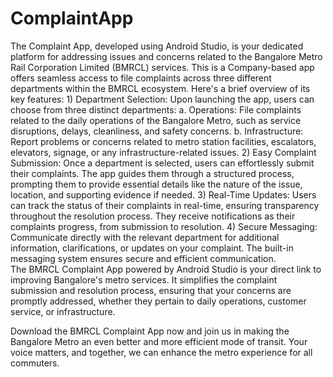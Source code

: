 # ComplaintApp
The  Complaint App, developed using Android Studio, is your dedicated platform for addressing issues and concerns related to the Bangalore Metro Rail Corporation Limited (BMRCL) services. This is a Company-based app offers seamless access to file complaints across three different departments within the BMRCL ecosystem. Here's a brief overview of its key features:
        1) Department Selection: Upon launching the app, users can choose from three distinct departments:
              a. Operations: File complaints related to the daily operations of the Bangalore Metro, such as service disruptions, delays, cleanliness, and safety concerns.
              b. Infrastructure: Report problems or concerns related to metro station facilities, escalators, elevators, signage, or any infrastructure-related issues.
        2) Easy Complaint Submission: Once a department is selected, users can effortlessly submit their complaints. The app guides them through a structured process, prompting them to provide essential details like the nature of the issue, location, and supporting evidence if needed.
        3) Real-Time Updates: Users can track the status of their complaints in real-time, ensuring transparency throughout the resolution process. They receive notifications as their complaints progress, from submission to resolution.
        4) Secure Messaging: Communicate directly with the relevant department for additional information, clarifications, or updates on your complaint. The built-in messaging system ensures secure and efficient communication.    
The BMRCL Complaint App powered by Android Studio is your direct link to improving Bangalore's metro services. It simplifies the complaint submission and resolution process, ensuring that your concerns are promptly addressed, whether they pertain to daily operations, customer service, or infrastructure.

Download the BMRCL Complaint App now and join us in making the Bangalore Metro an even better and more efficient mode of transit. Your voice matters, and together, we can enhance the metro experience for all commuters.        
